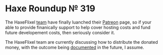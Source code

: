 [_template]: ../templates/roundup.html
[date]: / "2015-05-10 09:55:00"
[modified]: / "2015-05-09 09:55:00"
[published]: / "2015-05-09 09:55:00"
[“”]: a ""
# Haxe Roundup № 319

The HaxeFlixel [team][gh1] have finally luanched their [Patreon][l1] page, so if
your able to provide finanically support to help cover hosting costs and fund
future developement costs, then seriously consider it. 

The HaxeFlixel team are currently discussing how to distribute the donated money, 
with the outcome being [documented][l2] in the future, I assume.

[gh1]: https://github.com/HaxeFlixel "@HaxeFlixel"

[l2]: https://github.com/HaxeFlixel/flixel-docs/blob/master/documentation/01_community/06-contributing.html.md#donations "HaxeFlixel Contributions and Donations"
[l1]: https://www.patreon.com/user?u=94916 "Support HaxeFlixel on Patreon"